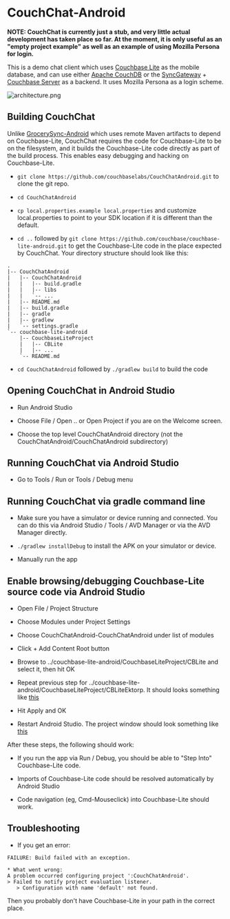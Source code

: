# CouchChat-Android

__NOTE: CouchChat is currently just a stub, and very little actual development has taken place so far.  At the moment, it is only useful as an "empty project example" as well as an example of using Mozilla Persona for login.__

This is a demo chat client which uses [Couchbase Lite](https://github.com/couchbase/couchbase-lite-android) as the mobile database, and can use either [Apache CouchDB](http://couchdb.apache.org/) or the [SyncGateway](https://github.com/couchbaselabs/sync_gateway) + [Couchbase Server](http://www.couchbase.com/couchbase-server/overview) as a backend.  It uses Mozilla Persona as a login scheme.

![architecture.png](http://cl.ly/image/3I1w402Y1B22/couchchat-architecture.png)

## Building CouchChat

Unlike [GrocerySync-Android](https://github.com/couchbaselabs/GrocerySync-Android) which uses remote Maven artifacts to depend on Couchbase-Lite, CouchChat requires the code for Couchbase-Lite to be on the filesystem, and it builds the Couchbase-Lite code directly as part of the build process.  This enables easy debugging and hacking on Couchbase-Lite.

* `git clone https://github.com/couchbaselabs/CouchChatAndroid.git` to clone the git repo.

* `cd CouchChatAndroid` 

* `cp local.properties.example local.properties` and customize local.properties to point to your SDK location if it is different than the default.

* `cd ..` followed by `git clone https://github.com/couchbase/couchbase-lite-android.git` to get the Couchbase-Lite code in the place expected by CouchChat.  Your directory structure should look like this:

```
.
|-- CouchChatAndroid
|   |-- CouchChatAndroid
|   |   |-- build.gradle
|   |   |-- libs
|   |   `-- ...
|   |-- README.md
|   |-- build.gradle
|   |-- gradle
|   |-- gradlew
|   `-- settings.gradle
`-- couchbase-lite-android
    |-- CouchbaseLiteProject
    |   |-- CBLite
    |   |-- ...
    `-- README.md
```

* `cd CouchChatAndroid` followed by `./gradlew build` to build the code

## Opening CouchChat in Android Studio

* Run Android Studio

* Choose File / Open .. or Open Project if you are on the Welcome screen.

* Choose the top level CouchChatAndroid directory (not the CouchChatAndroid/CouchChatAndroid subdirectory)

## Running CouchChat via Android Studio

* Go to Tools / Run or Tools / Debug menu

## Running CouchChat via gradle command line

* Make sure you have a simulator or device running and connected.  You can do this via Android Studio / Tools / AVD Manager or via the AVD Manager directly.

* `./gradlew installDebug` to install the APK on your simulator or device.

* Manually run the app

## Enable browsing/debugging Couchbase-Lite source code via Android Studio

* Open File / Project Structure

* Choose Modules under Project Settings

* Choose CouchChatAndroid-CouchChatAndroid under list of modules

* Click + Add Content Root button

* Browse to ../couchbase-lite-android/CouchbaseLiteProject/CBLite and select it, then hit OK

* Repeat previous step for ../couchbase-lite-android/CouchbaseLiteProject/CBLiteEktorp.  It should looks something like [this](http://cl.ly/image/1e2L2R0i0E14)


* Hit Apply and OK

* Restart Android Studio.  The project window should look something like [this](http://cl.ly/image/2S172z3C3e36)

After these steps, the following should work:

* If you run the app via Run / Debug, you should be able to "Step Into" Couchbase-Lite code.

* Imports of Couchbase-Lite code should be resolved automatically by Android Studio

* Code navigation (eg, Cmd-Mouseclick) into Couchbase-Lite should work.



## Troubleshooting

* If you get an error:

```
FAILURE: Build failed with an exception.

* What went wrong:
A problem occurred configuring project ':CouchChatAndroid'.
> Failed to notify project evaluation listener.
   > Configuration with name 'default' not found.
```

Then you probably don't have Couchbase-Lite in your path in the correct place.

